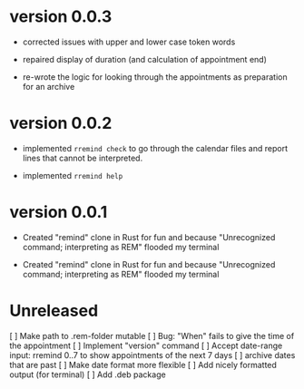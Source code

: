# version 0.0.3

- corrected issues with upper and lower case token words

- repaired display of duration (and calculation of appointment end)

- re-wrote the logic for looking through the appointments as preparation for an archive

# version 0.0.2

- implemented `rremind check` to go through the calendar files and report lines that cannot be interpreted.

- implemented `rremind help`

# version 0.0.1

- Created "remind" clone in Rust for fun and because "Unrecognized command; interpreting as REM" flooded my terminal

- Created "remind" clone in Rust for fun and because "Unrecognized command; interpreting as REM" flooded my terminal

# Unreleased

[ ] Make path to .rem-folder mutable
[ ] Bug: "When" fails to give the time of the appointment
[ ] Implement "version" command
[ ] Accept date-range input: rremind 0..7 to show appointments of the next 7 days
[ ] archive dates that are past
[ ] Make date format more flexible
[ ] Add nicely formatted output (for terminal)
[ ] Add .deb package

